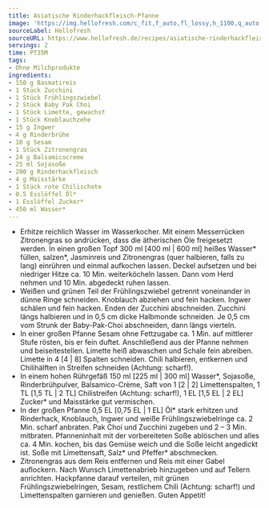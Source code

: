 ```yaml
---
title: Asiatische Rinderhackfleisch-Pfanne
image: 'https://img.hellofresh.com/c_fit,f_auto,fl_lossy,h_1100,q_auto,w_2600/hellofresh_s3/image/asiatische-rinderhackfleisch-pfanne-4db05e1f.jpg'
sourceLabel: Hellofresh
sourceURL: https://www.hellofresh.de/recipes/asiatische-rinderhackfleisch-pfanne-61c8be3404b953527f52bcd5
servings: 2
time: PT35M
tags:
- Ohne Milchprodukte
ingredients:
- 150 g Basmatireis
- 1 Stück Zucchini
- 1 Stück Frühlingszwiebel
- 2 Stück Baby Pak Choi
- 1 Stück Limette, gewachst
- 1 Stück Knoblauchzehe
- 15 g Ingwer
- 4 g Rinderbrühe
- 10 g Sesam
- 1 Stück Zitronengras
- 24 g Balsamicocreme
- 25 ml Sojasoße
- 200 g Rinderhackfleisch
- 4 g Maisstärke
- 1 Stück rote Chilischote
- 0.5 Esslöffel Öl*
- 1 Esslöffel Zucker*
- 450 ml Wasser*
---
```


- Erhitze reichlich Wasser im Wasserkocher. Mit einem Messerrücken Zitronengras so andrücken, dass die ätherischen Öle freigesetzt werden. In einen großen Topf 300 ml [400 ml | 600 ml] heißes Wasser\* füllen, salzen\*, Jasminreis und Zitronengras (quer halbieren, falls zu lang) einrühren und einmal aufkochen lassen. Deckel aufsetzen und bei niedriger Hitze ca. 10 Min. weiterköcheln lassen. Dann vom Herd nehmen und 10 Min. abgedeckt ruhen lassen.
- Weißen und grünen Teil der Frühlingszwiebel getrennt voneinander in dünne Ringe schneiden. Knoblauch abziehen und fein hacken. Ingwer schälen und fein hacken. Enden der Zucchini abschneiden. Zucchini längs halbieren und in 0,5 cm dicke Halbmonde schneiden. Je 0,5 cm vom Strunk der Baby-Pak-Choi abschneiden, dann längs vierteln.
- In einer großen Pfanne Sesam ohne Fettzugabe ca. 1 Min. auf mittlerer Stufe rösten, bis er fein duftet. Anschließend aus der Pfanne nehmen und beiseitestellen. Limette heiß abwaschen und Schale fein abreiben. Limette in 4 [4 | 8] Spalten schneiden. Chili halbieren, entkernen und Chilihälften in Streifen schneiden (Achtung: scharf!).
- In einem hohen Rührgefäß 150 ml [225 ml | 300 ml] Wasser\*, Sojasoße, Rinderbrühpulver, Balsamico-Crème, Saft von 1 [2 | 2] Limettenspalten, 1 TL [1,5 TL | 2 TL] Chilistreifen (Achtung: scharf!), 1 EL [1,5 EL | 2 EL] Zucker\* und Maisstärke gut vermischen.
- In der großen Pfanne 0,5 EL [0,75 EL | 1 EL] Öl\* stark erhitzen und Rinderhack, Knoblauch, Ingwer und weiße Frühlingszwiebelringe ca. 2 Min. scharf anbraten. Pak Choi und Zucchini zugeben und 2 – 3 Min. mitbraten. Pfanneninhalt mit der vorbereiteten Soße ablöschen und alles ca. 4 Min. kochen, bis das Gemüse weich und die Soße leicht angedickt ist. Soße mit Limettensaft, Salz\* und Pfeffer\* abschmecken.
- Zitronengras aus dem Reis entfernen und Reis mit einer Gabel auflockern. Nach Wunsch Limettenabrieb hinzugeben und auf Tellern anrichten. Hackpfanne darauf verteilen, mit grünen Frühlingszwiebelringen, Sesam, restlichem Chili (Achtung: scharf!) und Limettenspalten garnieren und genießen. Guten Appetit!
